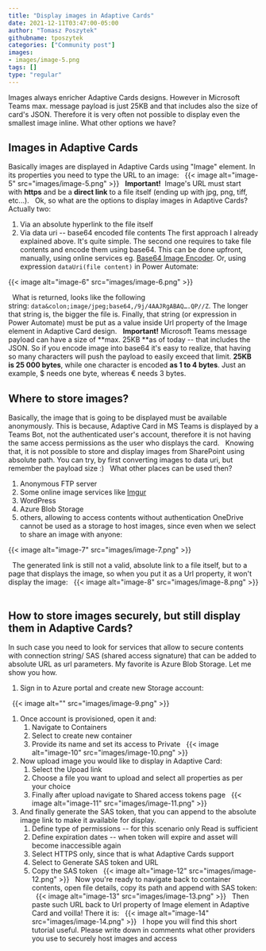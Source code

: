 ```yaml
---
title: "Display images in Adaptive Cards"
date: 2021-12-11T03:47:00-05:00
author: "Tomasz Poszytek"
githubname: tposzytek
categories: ["Community post"]
images:
- images/image-5.png
tags: []
type: "regular"
---
```


Images always enricher Adaptive Cards designs. However in Microsoft
Teams max. message payload is just 25KB and that includes also the size
of card's JSON. Therefore it is very often not possible to display even
the smallest image inline. What other options we have?
 
## Images in Adaptive Cards 

Basically images are displayed in Adaptive Cards using "Image" element.
In its properties you need to type the URL to an image:
 
{{< image alt="image-5" src="images/image-5.png" >}}
 
**Important!** 
Image's URL must start with **https** and be a **direct
link** to a file itself (ending up with jpg, png, tiff, etc...).
 
Ok, so what are the options to display images in Adaptive Cards?
Actually two:

1.  Via an absolute hyperlink to the file itself
2.  Via data uri -- base64 encoded file contents
The first approach I already explained above. It's quite simple. The
second one requires to take file contents and encode them using base64.
This can be done upfront, manually, using online services eg. [Base64
Image Encoder](https://www.base64-image.de/). Or, using
expression `dataUri(file content)` in Power Automate:
 

{{< image alt="image-6" src="images/image-6.png" >}}

 
What is returned, looks like the following
string: `data&colon;image/jpeg;base64,/9j/4AAJRgABAQ….QP//Z`. The longer
that string is, the bigger the file is. Finally, that string (or
expression in Power Automate) must be put as a value inside Url property
of the Image element in Adaptive Card design.
 
**Important!** Microsoft Teams message payload can have a size of **max.
25KB **as of today -- that includes the JSON. So if you encode image
into base64 it's easy to realize, that having so many characters will
push the payload to easily exceed that limit. **25KB is 25 000 bytes**,
while one character is encoded **as 1 to 4 bytes**. Just an example, \$
needs one byte, whereas € needs 3 bytes.

## Where to store images? 

Basically, the image that is going to be displayed must be available
anonymously. This is because, Adaptive Card in MS Teams is displayed by
a Teams Bot, not the authenticated user's account, therefore it is not
having the same access permissions as the user who displays the card.
 
Knowing that, it is not possible to store and display images from
SharePoint using absolute path. You can try, by first converting images
to data uri, but remember the payload size :)
 
What other places can be used then?

1.  Anonymous FTP server
2.  Some online image services like [Imgur](https://imgur.com/)
3.  WordPress
4.  Azure Blob Storage
5.  others, allowing to access contents without authentication
OneDrive cannot be used as a storage to host images, since even when we
select to share an image with anyone:
 

{{< image alt="image-7" src="images/image-7.png" >}}

 
The generated link is still not a valid, absolute link to a file
itself, but to a page that displays the image, so when you put it as a
Url property, it won't display the
image:
 
{{< image alt="image-8" src="images/image-8.png" >}}
 
## How to store images securely, but still display them in Adaptive Cards? 

In such case you need to look for services that allow to secure contents
with connection string/ SAS (shared access signature) that can be added
to absolute URL as url parameters. My favorite is Azure Blob Storage.
Let me show you how.
 
1.  Sign in to Azure portal and create new Storage account:


 
{{< image alt="" src="images/image-9.png" >}}              


1.  Once account is provisioned, open it and:
    1.  Navigate to Containers
    2.  Select to create new container
    3.  Provide its name and set its access to Private
 
{{< image alt="image-10" src="images/image-10.png" >}}
 
1.  Now upload image you would like to display in Adaptive Card:
    1.  Select the Upoad link
    2.  Choose a file you want to upload and select all properties as
        per your choice
    3.  Finally after upload navigate to Shared access tokens page
 
{{< image alt="image-11" src="images/image-11.png" >}}
 
1.  And finally generate the SAS token, that you can append to the
    absolute image link to make it available for display.
    1.  Define type of permissions -- for this scenario only Read is
        sufficient
    2.  Define expiration dates -- when token will expire and asset will
        become inaccessible again
    3.  Select HTTPS only, since that is what Adaptive Cards support
    4.  Select to Generate SAS token and URL
    5.  Copy the SAS token
 
{{< image alt="image-12" src="images/image-12.png" >}}
 
Now you're ready to navigate back to container contents, open file
details, copy its path and append with SAS token:
 
{{< image alt="image-13" src="images/image-13.png" >}}
 
Then paste such URL back to Url property of Image element in Adaptive
Card and voilla! There it is:
 
{{< image alt="image-14" src="images/image-14.png" >}}
 
I hope you will find this short tutorial useful. Please write down in
comments what other providers you use to securely host images and access
 